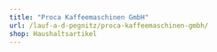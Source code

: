 ```yaml
---
title: "Proca Kaffeemaschinen GmbH"
url: /lauf-a-d-pegnitz/proca-kaffeemaschinen-gmbh/
shop: Haushaltsartikel
---
```

